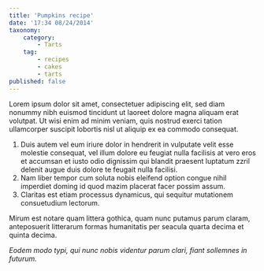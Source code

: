 ```yaml
---
title: 'Pumpkins recipe'
date: '17:34 08/24/2014'
taxonomy:
    category:
        - Tarts
    tag:
        - recipes
        - cakes
        - tarts
published: false
---
```


Lorem ipsum dolor sit amet, consectetuer adipiscing elit, sed diam nonummy nibh euismod tincidunt ut laoreet dolore magna aliquam erat volutpat. Ut wisi enim ad minim veniam, quis nostrud exerci tation ullamcorper suscipit lobortis nisl ut aliquip ex ea commodo consequat.

1. Duis autem vel eum iriure dolor in hendrerit in vulputate velit esse molestie consequat, vel illum dolore eu feugiat nulla facilisis at vero eros et accumsan et iusto odio dignissim qui blandit praesent luptatum zzril delenit augue duis dolore te feugait nulla facilisi.
2. Nam liber tempor cum soluta nobis eleifend option congue nihil imperdiet doming id quod mazim placerat facer possim assum.
3. Claritas est etiam processus dynamicus, qui sequitur mutationem consuetudium lectorum.

Mirum est notare quam littera gothica, quam nunc putamus parum claram, anteposuerit litterarum formas humanitatis per seacula quarta decima et quinta decima.

*Eodem modo typi, qui nunc nobis videntur parum clari, fiant sollemnes in futurum.*
